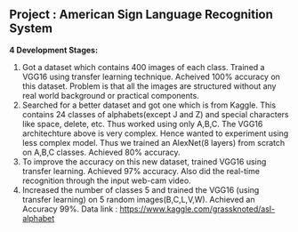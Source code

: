 ## Project : American Sign Language Recognition System ##

**4 Development Stages:**
1.  Got a dataset which contains 400 images of each class. Trained a VGG16 using transfer learning technique.
	Acheived 100% accuracy on this dataset. Problem is that all the images are structured without any
	real world background or practical components.
2.  Searched for a better dataset and got one which is from Kaggle. This contains 24 classes of
	alphabets(except J and Z) and special characters like space, delete, etc. Thus worked using only A,B,C.
	The VGG16 architechture above is very complex. Hence wanted to experiment using less complex model.
	Thus we trained an AlexNet(8 layers) from scratch on A,B,C classes. Achieved 80% accuracy.
3.  To improve the accuracy on this new dataset, trained VGG16 using transfer learning. Achieved 97% accuracy.
	Also did the real-time recognition through the input web-cam video.
4.  Increased the number of classes 5 and trained the VGG16 (using transfer learning) on 5 random images(B,C,L,V,W). 
	Achieved an Accuracy 99%.
Data link : https://www.kaggle.com/grassknoted/asl-alphabet
